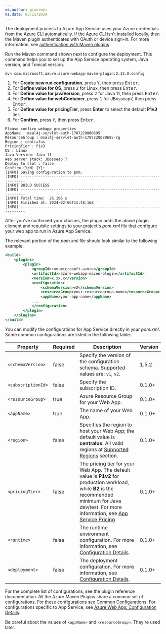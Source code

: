 ```yaml
---
ms.author: givermei
ms.date: 03/11/2024
---
```


The deployment process to Azure App Service uses your Azure credentials from the Azure CLI automatically. If the Azure CLI isn't installed locally, then the Maven plugin authenticates with OAuth or device sign-in. For more information, see [authentication with Maven plugins](https://github.com/microsoft/azure-maven-plugins/wiki/Authentication).

Run the Maven command shown next to configure the deployment. This command helps you to set up the App Service operating system, Java version, and Tomcat version.

```bash
mvn com.microsoft.azure:azure-webapp-maven-plugin:2.12.0:config
```

1. For **Create new run configuration**, press <kbd>Y</kbd>, then press <kbd>Enter</kbd>.
1. For **Define value for OS**, press <kbd>2</kbd> for Linux, then press <kbd>Enter</kbd>.
1. For **Define value for javaVersion**, press <kbd>2</kbd> for Java 11, then press <kbd>Enter</kbd>.
1. For **Define value for webContainer**, press <kbd>1</kbd> for JBosseap7, then press <kbd>Enter</kbd>.
1. For **Define value for pricingTier**, press **Enter** to select the default **P1v3** tier.
1. For **Confirm**, press <kbd>Y</kbd>, then press <kbd>Enter</kbd>.

```output
Please confirm webapp properties
AppName : msal4j-servlet-auth-1707220080695
ResourceGroup : msal4j-servlet-auth-1707220080695-rg
Region : centralus
PricingTier : P1v3
OS : Linux
Java Version: Java 11
Web server stack: JBosseap 7
Deploy to slot : false
Confirm (Y/N) [Y]:
[INFO] Saving configuration to pom.
[INFO] ------------------------------------------------------------------------
[INFO] BUILD SUCCESS
[INFO] ------------------------------------------------------------------------
[INFO] Total time:  26.196 s
[INFO] Finished at: 2024-02-06T11:48:16Z
[INFO] ------------------------------------------------------------------------
```

After you've confirmed your choices, the plugin adds the above plugin element and requisite settings to your project's *pom.xml* file that configure your web app to run in Azure App Service.

The relevant portion of the *pom.xml* file should look similar to the following example.

```xml
<build>
    <plugins>
        <plugin>
            <groupId>com.microsoft.azure</groupId>
            <artifactId>>azure-webapp-maven-plugin</artifactId>
            <version>x.xx.x</version>
            <configuration>
                <schemaVersion>v2</schemaVersion>
                <resourceGroup>your-resourcegroup-name</resourceGroup>
                <appName>your-app-name</appName>
            ...
            </configuration>
        </plugin>
    </plugins>
</build>
```

You can modify the configurations for App Service directly in your *pom.xml*. Some common configurations are listed in the following table:

| Property           | Required | Description                                                                                                                                                                                                                                                          | Version |
|--------------------|----------|----------------------------------------------------------------------------------------------------------------------------------------------------------------------------------------------------------------------------------------------------------------------|---------|
| `<schemaVersion>`  | false    | Specify the version of the configuration schema. Supported values are: `v1`, `v2`.                                                                                                                                                                                   | 1.5.2   |
| `<subscriptionId>` | false    | Specify the subscription ID.                                                                                                                                                                                                                                         | 0.1.0+  |
| `<resourceGroup>`  | true     | Azure Resource Group for your Web App.                                                                                                                                                                                                                               | 0.1.0+  |
| `<appName>`        | true     | The name of your Web App.                                                                                                                                                                                                                                            | 0.1.0+  |
| `<region>`         | false    | Specifies the region to host your Web App; the default value is **centralus**. All valid regions at [Supported Regions](https://azure.microsoft.com/global-infrastructure/services/?products=app-service) section.                                                   | 0.1.0+  |
| `<pricingTier>`    | false    | The pricing tier for your Web App. The default value is **P1v2** for production workload, while **B2** is the recommended minimum for Java dev/test. For more information, see [App Service Pricing](https://azure.microsoft.com/pricing/details/app-service/linux/) | 0.1.0+  |
| `<runtime>`        | false    | The runtime environment configuration. For more information, see [Configuration Details](https://github.com/microsoft/azure-maven-plugins/wiki/Azure-Web-App:-Configuration-Details).                                                                                | 0.1.0+  |
| `<deployment>`     | false    | The deployment configuration. For more information, see [Configuration Details](https://github.com/microsoft/azure-maven-plugins/wiki/Azure-Web-App:-Configuration-Details).                                                                                         | 0.1.0+  |

For the complete list of configurations, see the plugin reference documentation. All the Azure Maven Plugins share a common set of configurations. For these configurations see [Common Configurations](https://github.com/microsoft/azure-maven-plugins/wiki/Common-Configuration). For configurations specific to App Service, see [Azure Web App: Configuration Details](https://github.com/microsoft/azure-maven-plugins/wiki/Azure-Web-App:-Configuration-Details).

Be careful about the values of `<appName>` and `<resourceGroup>`. They're used later.
